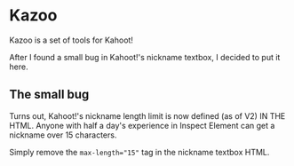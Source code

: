 # Kazoo
Kazoo is a set of tools for Kahoot!

After I found a small bug in Kahoot!'s nickname textbox, I decided to put it here.

## The small bug
Turns out, Kahoot!'s nickname length limit is now defined (as of V2) IN THE HTML.
Anyone with half a day's experience in Inspect Element can get a nickname over 15 characters.

Simply remove the `max-length="15"` tag in the nickname textbox HTML.
